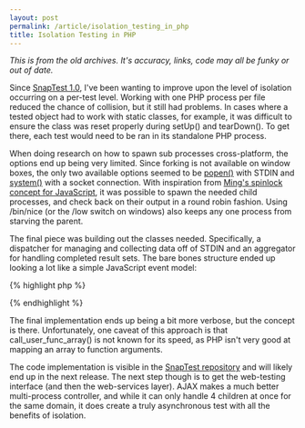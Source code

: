 ```yaml
---
layout: post
permalink: /article/isolation_testing_in_php
title: Isolation Testing in PHP
---
```


*This is from the old archives. It's accuracy, links, code may all be funky or out of date.*

Since [SnapTest 1.0][snaptest], I've been wanting to improve upon the level of isolation occurring on a per-test level. Working with one PHP process per file reduced the chance of collision, but it still had problems. In cases where a tested object had to work with static classes, for example, it was difficult to ensure the class was reset properly during setUp() and tearDown(). To get there, each test would need to be ran in its standalone PHP process.

When doing research on how to spawn sub processes cross-platform, the options end up being very limited. Since forking is not available on window boxes, the only two available options seemed to be [popen()][popen] with STDIN and [system()][system] with a socket connection. With inspiration from [Ming's spinlock concept for JavaScript][mingblog], it was possible to spawn the needed child processes, and check back on their output in a round robin fashion. Using /bin/nice (or the /low switch on windows) also keeps any one process from starving the parent.

The final piece was building out the classes needed. Specifically, a dispatcher for managing and collecting data off of STDIN and an aggregator for handling completed result sets. The bare bones structure ended up looking a lot like a simple JavaScript event model:

{% highlight php %}
<?php
class Dispatcher {
    public function dispatch($call, $key_stack, $options = array()) {
        // ... set up an array for child processes
        // ... dispatch, collect round robin
        // ... got a complete response from a child
        call_user_func_array($options['thread_complete_callback'], array($results));
        // ... continue until all dispatches are made for $key_stack
        // ... dispatch complete callback
        return call_user_func_array($options['dispatch_complete_callback'], array($results));
    }
}
?>
{% endhighlight %}

The final implementation ends up being a bit more verbose, but the concept is there. Unfortunately, one caveat of this approach is that call_user_func_array() is not known for its speed, as PHP isn't very good at mapping an array to function arguments.

The code implementation is visible in the [SnapTest repository][snaptestrepo] and will likely end up in the next release. The next step though is to get the web-testing interface (and then the web-services layer). AJAX makes a much better multi-process controller, and while it can only handle 4 children at once for the same domain, it does create a truly asynchronous test with all the benefits of isolation.

[snaptest]: http://snaptest.googlecode.com
[popen]: http://www.php.net/popen
[system]: http://www.php.net/system
[mingblog]: http://my2iu.blogspot.com/2006/10/javascript-in-ie-is-not-multithreaded.html
[snaptestrepo]: http://github.com/Jakobo/snaptest
